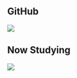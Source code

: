 ## GitHub
![](https://github-readme-stats.vercel.app/api/top-langs?username=Sumis104)

## Now Studying
![](https://skillicons.dev/icons?i=cpp,go,unrealengine,aftereffects,blender)



<!--
**Sumis104/Sumis104** is a ✨ _special_ ✨ repository because its `README.md` (this file) appears on your GitHub profile.


Here are some ideas to get you started:



- 🔭 I’m currently working on ...
- 🌱 I’m currently learning ...
- 👯 I’m looking to collaborate on ...
- 🤔 I’m looking for help with ...
- 💬 Ask me about ...
- 📫 How to reach me: ...
- 😄 Pronouns: ...
- ⚡ Fun fact: ...
-->

